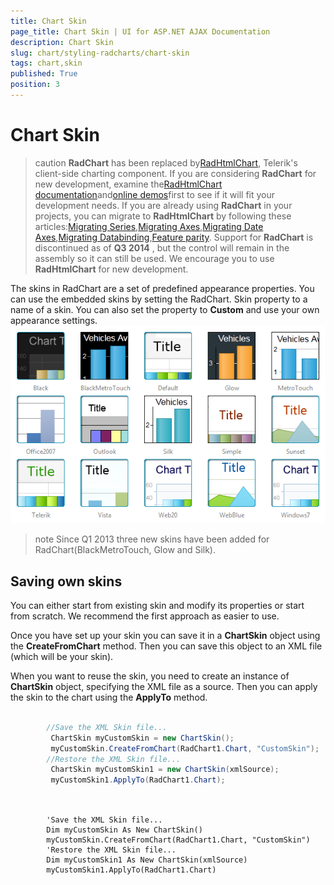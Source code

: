 ```yaml
---
title: Chart Skin
page_title: Chart Skin | UI for ASP.NET AJAX Documentation
description: Chart Skin
slug: chart/styling-radcharts/chart-skin
tags: chart,skin
published: True
position: 3
---
```


# Chart Skin



>caution  __RadChart__ has been replaced by[RadHtmlChart](http://www.telerik.com/products/aspnet-ajax/html-chart.aspx), Telerik's client-side charting component.	If you are considering __RadChart__ for new development, examine the[RadHtmlChart documentation](ffd58685-7423-4c50-9554-f92c70a75138)and[online demos](http://demos.telerik.com/aspnet-ajax/htmlchart/examples/overview/defaultcs.aspx)first to see if it will fit your development needs.	If you are already using __RadChart__ in your projects, you can migrate to __RadHtmlChart__ by following these articles:[Migrating Series](2f393f28-bc31-459c-92aa-c3599785f6cc),[Migrating Axes](3f1bea81-87b9-4324-b0d2-d13131031048),[Migrating Date Axes](93226130-bc3c-4c53-862a-f9e17b2eb7dd),[Migrating Databinding](d6c5e2f1-280c-4fb0-b5b0-2f507697511d),[Feature parity](010dc716-ce38-480b-9157-572e0f140169).	Support for __RadChart__ is discontinued as of __Q3 2014__ , but the control will remain in the assembly so it can still be used.	We encourage you to use __RadHtmlChart__ for new development.
>


The skins in RadChart are a set of predefined appearance properties. You can use the embedded skins by setting the RadChart. Skin property to a name of a skin. You can also set the property to __Custom__ and use your own appearance settings.![RadChart's Skins](images/radchart-chart_skin.png)

>note Since Q1 2013 three new skins have been added for RadChart(BlackMetroTouch, Glow and Silk).
>


## Saving own skins

You can either start from existing skin and modify its properties or start from scratch. We recommend the first approach as easier to use.

Once you have set up your skin you can save it in a __ChartSkin__ object using the __CreateFromChart__ method. Then you can save this object to an XML file (which will be your skin).

When you want to reuse the skin, you need to create an instance of __ChartSkin__ object, specifying the XML file as a source. Then you can apply the skin to the chart using the __ApplyTo__ method.



````C#
	
	    //Save the XML Skin file...
	     ChartSkin myCustomSkin = new ChartSkin();
	     myCustomSkin.CreateFromChart(RadChart1.Chart, "CustomSkin");
	    //Restore the XML Skin file...
	     ChartSkin myCustomSkin1 = new ChartSkin(xmlSource);
	     myCustomSkin1.ApplyTo(RadChart1.Chart); 
	
````
````VB.NET
	
	    'Save the XML Skin file...
	    Dim myCustomSkin As New ChartSkin()
	    myCustomSkin.CreateFromChart(RadChart1.Chart, "CustomSkin")
	    'Restore the XML Skin file...
	    Dim myCustomSkin1 As New ChartSkin(xmlSource)
	    myCustomSkin1.ApplyTo(RadChart1.Chart) 
	
````



